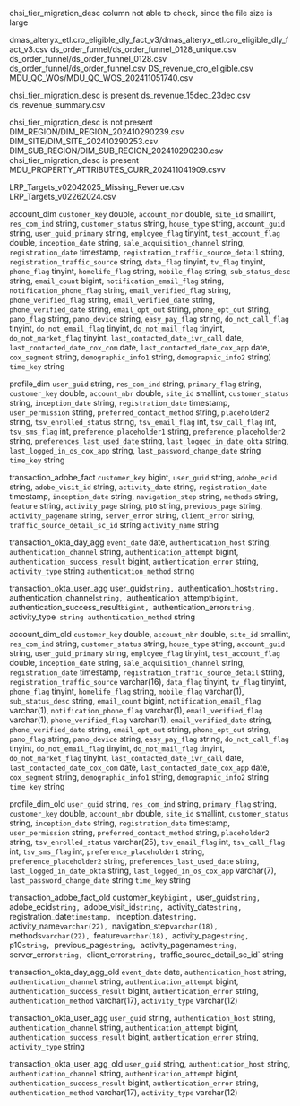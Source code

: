 
chsi_tier_migration_desc column not able to check, since the file size is large

dmas_alteryx_etl.cro_eligible_dly_fact_v3/dmas_alteryx_etl.cro_eligible_dly_fact_v3.csv
ds_order_funnel/ds_order_funnel_0128_unique.csv
ds_order_funnel/ds_order_funnel_0128.csv
ds_order_funnel/ds_order_funnel.csv
DS_revenue_cro_eligible.csv
MDU_QC_WOs/MDU_QC_WOS_202411051740.csv





chsi_tier_migration_desc is present
ds_revenue_15dec_23dec.csv
ds_revenue_summary.csv


chsi_tier_migration_desc is not present
DIM_REGION/DIM_REGION_202410290239.csv
DIM_SITE/DIM_SITE_202410290253.csv
DIM_SUB_REGION/DIM_SUB_REGION_202410290230.csv
chsi_tier_migration_desc is present
MDU_PROPERTY_ATTRIBUTES_CURR_202411041909.csvv



LRP_Targets_v02042025_Missing_Revenue.csv
LRP_Targets_v02262024.csv

account_dim
`customer_key` double, 
  `account_nbr` double, 
  `site_id` smallint, 
  `res_com_ind` string, 
  `customer_status` string, 
  `house_type` string, 
  `account_guid` string, 
  `user_guid_primary` string, 
  `employee_flag` tinyint, 
  `test_account_flag` double, 
  `inception_date` string, 
  `sale_acquisition_channel` string, 
  `registration_date` timestamp, 
  `registration_traffic_source_detail` string, 
  `registration_traffic_source` string, 
  `data_flag` tinyint, 
  `tv_flag` tinyint, 
  `phone_flag` tinyint, 
  `homelife_flag` string, 
  `mobile_flag` string, 
  `sub_status_desc` string, 
  `email_count` bigint, 
  `notification_email_flag` string, 
  `notification_phone_flag` string, 
  `email_verified_flag` string, 
  `phone_verified_flag` string, 
  `email_verified_date` string, 
  `phone_verified_date` string, 
  `email_opt_out` string, 
  `phone_opt_out` string, 
  `pano_flag` string, 
  `pano_device` string, 
  `easy_pay_flag` string, 
  `do_not_call_flag` tinyint, 
  `do_not_email_flag` tinyint, 
  `do_not_mail_flag` tinyint, 
  `do_not_market_flag` tinyint, 
  `last_contacted_date_ivr_call` date, 
  `last_contacted_date_cox_com` date, 
  `last_contacted_date_cox_app` date, 
  `cox_segment` string, 
  `demographic_info1` string, 
  `demographic_info2` string)
  `time_key` string


profile_dim
`user_guid` string, 
  `res_com_ind` string, 
  `primary_flag` string, 
  `customer_key` double, 
  `account_nbr` double, 
  `site_id` smallint, 
  `customer_status` string, 
  `inception_date` string, 
  `registration_date` timestamp, 
  `user_permission` string, 
  `preferred_contact_method` string, 
  `placeholder2` string, 
  `tsv_enrolled_status` string, 
  `tsv_email_flag` int, 
  `tsv_call_flag` int, 
  `tsv_sms_flag` int, 
  `preference_placeholder1` string, 
  `preference_placeholder2` string, 
  `preferences_last_used_date` string, 
  `last_logged_in_date_okta` string, 
  `last_logged_in_os_cox_app` string, 
  `last_password_change_date` string
  `time_key` string

transaction_adobe_fact
`customer_key` bigint, 
  `user_guid` string, 
  `adobe_ecid` string, 
  `adobe_visit_id` string, 
  `activity_date` string, 
  `registration_date` timestamp, 
  `inception_date` string, 
  `navigation_step` string, 
  `methods` string, 
  `feature` string, 
  `activity_page` string, 
  `p10` string, 
  `previous_page` string, 
  `activity_pagename` string, 
  `server_error` string, 
  `client_error` string, 
  `traffic_source_detail_sc_id` string
  `activity_name` string



transaction_okta_day_agg
  `event_date` date, 
  `authentication_host` string, 
  `authentication_channel` string, 
  `authentication_attempt` bigint, 
  `authentication_success_result` bigint, 
  `authentication_error` string, 
  `activity_type` string
  `authentication_method` string


transaction_okta_user_agg
user_guid` string, 
  `authentication_host` string, 
  `authentication_channel` string, 
  `authentication_attempt` bigint, 
  `authentication_success_result` bigint, 
  `authentication_error` string, 
  `activity_type` string
  authentication_method` string



account_dim_old
`customer_key` double, 
  `account_nbr` double, 
  `site_id` smallint, 
  `res_com_ind` string, 
  `customer_status` string, 
  `house_type` string, 
  `account_guid` string, 
  `user_guid_primary` string, 
  `employee_flag` tinyint, 
  `test_account_flag` double, 
  `inception_date` string, 
  `sale_acquisition_channel` string, 
  `registration_date` timestamp, 
  `registration_traffic_source_detail` string, 
  `registration_traffic_source` varchar(16), 
  `data_flag` tinyint, 
  `tv_flag` tinyint, 
  `phone_flag` tinyint, 
  `homelife_flag` string, 
  `mobile_flag` varchar(1), 
  `sub_status_desc` string, 
  `email_count` bigint, 
  `notification_email_flag` varchar(1), 
  `notification_phone_flag` varchar(1), 
  `email_verified_flag` varchar(1), 
  `phone_verified_flag` varchar(1), 
  `email_verified_date` string, 
  `phone_verified_date` string, 
  `email_opt_out` string, 
  `phone_opt_out` string, 
  `pano_flag` string, 
  `pano_device` string, 
  `easy_pay_flag` string, 
  `do_not_call_flag` tinyint, 
  `do_not_email_flag` tinyint, 
  `do_not_mail_flag` tinyint, 
  `do_not_market_flag` tinyint, 
  `last_contacted_date_ivr_call` date, 
  `last_contacted_date_cox_com` date, 
  `last_contacted_date_cox_app` date, 
  `cox_segment` string, 
  `demographic_info1` string, 
  `demographic_info2` string
  `time_key` string


profile_dim_old
`user_guid` string, 
  `res_com_ind` string, 
  `primary_flag` string, 
  `customer_key` double, 
  `account_nbr` double, 
  `site_id` smallint, 
  `customer_status` string, 
  `inception_date` string, 
  `registration_date` timestamp, 
  `user_permission` string, 
  `preferred_contact_method` string, 
  `placeholder2` string, 
  `tsv_enrolled_status` varchar(25), 
  `tsv_email_flag` int, 
  `tsv_call_flag` int, 
  `tsv_sms_flag` int, 
  `preference_placeholder1` string, 
  `preference_placeholder2` string, 
  `preferences_last_used_date` string, 
  `last_logged_in_date_okta` string, 
  `last_logged_in_os_cox_app` varchar(7), 
  `last_password_change_date` string
  `time_key` string

transaction_adobe_fact_old
customer_key` bigint, 
  `user_guid` string, 
  `adobe_ecid` string, 
  `adobe_visit_id` string, 
  `activity_date` string, 
  `registration_date` timestamp, 
  `inception_date` string, 
  `activity_name` varchar(22), 
  `navigation_step` varchar(18), 
  `methods` varchar(22), 
  `feature` varchar(18), 
  `activity_page` string, 
  `p10` string, 
  `previous_page` string, 
  `activity_pagename` string, 
  `server_error` string, 
  `client_error` string, 
  `traffic_source_detail_sc_id` string


transaction_okta_day_agg_old
`event_date` date, 
  `authentication_host` string, 
  `authentication_channel` string, 
  `authentication_attempt` bigint, 
  `authentication_success_result` bigint, 
  `authentication_error` string, 
  `authentication_method` varchar(17), 
  `activity_type` varchar(12)

transaction_okta_user_agg
`user_guid` string, 
  `authentication_host` string, 
  `authentication_channel` string, 
  `authentication_attempt` bigint, 
  `authentication_success_result` bigint, 
  `authentication_error` string, 
  `activity_type` string


transaction_okta_user_agg_old
  `user_guid` string, 
  `authentication_host` string, 
  `authentication_channel` string, 
  `authentication_attempt` bigint, 
  `authentication_success_result` bigint, 
  `authentication_error` string, 
  `authentication_method` varchar(17), 
  `activity_type` varchar(12)
